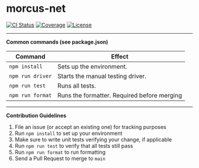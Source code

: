 # morcus-net

[![CI Status](https://github.com/nkprasad12/morcus-net/actions/workflows/ci-workflow.yaml/badge.svg)](https://github.com/nkprasad12/morcus-net/actions)
[![Coverage](https://codecov.io/gh/nkprasad12/morcus-net/branch/main/graph/badge.svg?token=G65VJM8B56)](https://codecov.io/gh/nkprasad12/morcus-net)
[![License](https://img.shields.io/badge/License-Apache_2.0-blue.svg)](https://opensource.org/licenses/Apache-2.0)

---

**Common commands (see package.json)**

| Command          | Effect                                      |
| ---------------- | ------------------------------------------- |
| `npm install `   | Sets up the environment.                    |
| `npm run driver` | Starts the manual testing driver.           |
| `npm run test`   | Runs all tests.                             |
| `npm run format` | Runs the formatter. Required before merging |

---

**Contribution Guidelines**

1. File an issue (or accept an existing one) for tracking purposes
2. Run `npm install` to set up your environment
3. Make sure to write unit tests verifying your change, if applicable
4. Run `npm run test` to verify that all tests still pass
5. Run `npm run format` to run formatting
6. Send a Pull Request to merge to `main`

